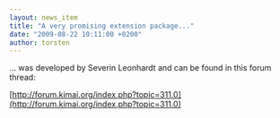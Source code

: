 ```yaml
---
layout: news_item
title: "A very promising extension package..."
date: "2009-08-22 10:11:00 +0200"
author: torsten
---
```


... was developed by Severin Leonhardt and can be found in this forum thread:

[http://forum.kimai.org/index.php?topic=311.0](http://forum.kimai.org/index.php?topic=311.0)
